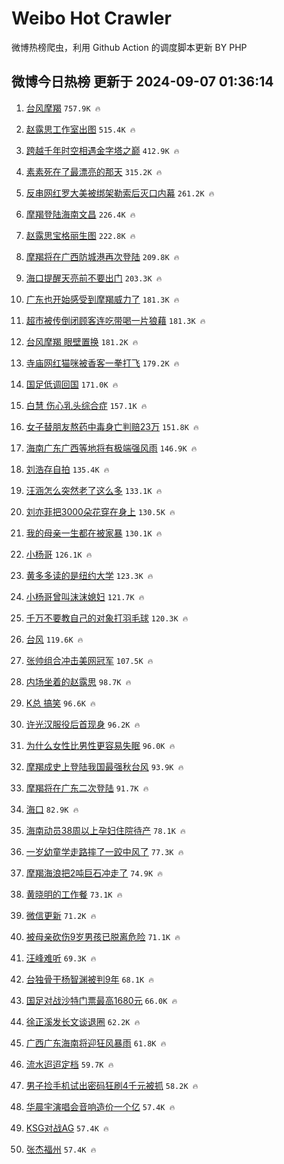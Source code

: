 # Weibo Hot Crawler 



微博热榜爬虫，利用 Github Action 的调度脚本更新 BY PHP 


## 微博今日热榜 更新于 2024-09-07 01:36:14 
1. [台风摩羯](https://s.weibo.com/weibo?q=%E5%8F%B0%E9%A3%8E%E6%91%A9%E7%BE%AF&t=31&band_rank=1&Refer=top) `757.9K 🔥` 

1. [赵露思工作室出图](https://s.weibo.com/weibo?q=%E8%B5%B5%E9%9C%B2%E6%80%9D%E5%B7%A5%E4%BD%9C%E5%AE%A4%E5%87%BA%E5%9B%BE&t=31&band_rank=2&Refer=top) `515.4K 🔥` 

1. [跨越千年时空相遇金字塔之巅](https://s.weibo.com/weibo?q=%23%E8%B7%A8%E8%B6%8A%E5%8D%83%E5%B9%B4%E6%97%B6%E7%A9%BA%E7%9B%B8%E9%81%87%E9%87%91%E5%AD%97%E5%A1%94%E4%B9%8B%E5%B7%85%23&t=31&band_rank=3&Refer=top) `412.9K 🔥` 

1. [素素死在了最漂亮的那天](https://s.weibo.com/weibo?q=%E7%B4%A0%E7%B4%A0%E6%AD%BB%E5%9C%A8%E4%BA%86%E6%9C%80%E6%BC%82%E4%BA%AE%E7%9A%84%E9%82%A3%E5%A4%A9&t=31&band_rank=4&Refer=top) `315.2K 🔥` 

1. [反串网红罗大美被绑架勒索后灭口内幕](https://s.weibo.com/weibo?q=%23%E5%8F%8D%E4%B8%B2%E7%BD%91%E7%BA%A2%E7%BD%97%E5%A4%A7%E7%BE%8E%E8%A2%AB%E7%BB%91%E6%9E%B6%E5%8B%92%E7%B4%A2%E5%90%8E%E7%81%AD%E5%8F%A3%E5%86%85%E5%B9%95%23&t=31&band_rank=5&Refer=top) `261.2K 🔥` 

1. [摩羯登陆海南文昌](https://s.weibo.com/weibo?q=%23%E6%91%A9%E7%BE%AF%E7%99%BB%E9%99%86%E6%B5%B7%E5%8D%97%E6%96%87%E6%98%8C%23&t=31&band_rank=6&Refer=top) `226.4K 🔥` 

1. [赵露思宝格丽生图](https://s.weibo.com/weibo?q=%E8%B5%B5%E9%9C%B2%E6%80%9D%E5%AE%9D%E6%A0%BC%E4%B8%BD%E7%94%9F%E5%9B%BE&t=31&band_rank=7&Refer=top) `222.8K 🔥` 

1. [摩羯将在广西防城港再次登陆](https://s.weibo.com/weibo?q=%23%E6%91%A9%E7%BE%AF%E5%B0%86%E5%9C%A8%E5%B9%BF%E8%A5%BF%E9%98%B2%E5%9F%8E%E6%B8%AF%E5%86%8D%E6%AC%A1%E7%99%BB%E9%99%86%23&t=31&band_rank=8&Refer=top) `209.8K 🔥` 

1. [海口提醒天亮前不要出门](https://s.weibo.com/weibo?q=%23%E6%B5%B7%E5%8F%A3%E6%8F%90%E9%86%92%E5%A4%A9%E4%BA%AE%E5%89%8D%E4%B8%8D%E8%A6%81%E5%87%BA%E9%97%A8%23&t=31&band_rank=9&Refer=top) `203.3K 🔥` 

1. [广东也开始感受到摩羯威力了](https://s.weibo.com/weibo?q=%23%E5%B9%BF%E4%B8%9C%E4%B9%9F%E5%BC%80%E5%A7%8B%E6%84%9F%E5%8F%97%E5%88%B0%E6%91%A9%E7%BE%AF%E5%A8%81%E5%8A%9B%E4%BA%86%23&t=31&band_rank=10&Refer=top) `181.3K 🔥` 

1. [超市被传倒闭顾客连吃带喝一片狼藉](https://s.weibo.com/weibo?q=%23%E8%B6%85%E5%B8%82%E8%A2%AB%E4%BC%A0%E5%80%92%E9%97%AD%E9%A1%BE%E5%AE%A2%E8%BF%9E%E5%90%83%E5%B8%A6%E5%96%9D%E4%B8%80%E7%89%87%E7%8B%BC%E8%97%89%23&t=31&band_rank=11&Refer=top) `181.3K 🔥` 

1. [台风摩羯 眼壁置换](https://s.weibo.com/weibo?q=%E5%8F%B0%E9%A3%8E%E6%91%A9%E7%BE%AF%20%E7%9C%BC%E5%A3%81%E7%BD%AE%E6%8D%A2&t=31&band_rank=12&Refer=top) `181.2K 🔥` 

1. [寺庙网红猫咪被香客一拳打飞](https://s.weibo.com/weibo?q=%23%E5%AF%BA%E5%BA%99%E7%BD%91%E7%BA%A2%E7%8C%AB%E5%92%AA%E8%A2%AB%E9%A6%99%E5%AE%A2%E4%B8%80%E6%8B%B3%E6%89%93%E9%A3%9E%23&t=31&band_rank=13&Refer=top) `179.2K 🔥` 

1. [国足低调回国](https://s.weibo.com/weibo?q=%23%E5%9B%BD%E8%B6%B3%E4%BD%8E%E8%B0%83%E5%9B%9E%E5%9B%BD%23&t=31&band_rank=14&Refer=top) `171.0K 🔥` 

1. [白慧 伤心乳头综合症](https://s.weibo.com/weibo?q=%E7%99%BD%E6%85%A7%20%E4%BC%A4%E5%BF%83%E4%B9%B3%E5%A4%B4%E7%BB%BC%E5%90%88%E7%97%87&t=31&band_rank=15&Refer=top) `157.1K 🔥` 

1. [女子替朋友熬药中毒身亡判赔23万](https://s.weibo.com/weibo?q=%23%E5%A5%B3%E5%AD%90%E6%9B%BF%E6%9C%8B%E5%8F%8B%E7%86%AC%E8%8D%AF%E4%B8%AD%E6%AF%92%E8%BA%AB%E4%BA%A1%E5%88%A4%E8%B5%9423%E4%B8%87%23&t=31&band_rank=16&Refer=top) `151.8K 🔥` 

1. [海南广东广西等地将有极端强风雨](https://s.weibo.com/weibo?q=%23%E6%B5%B7%E5%8D%97%E5%B9%BF%E4%B8%9C%E5%B9%BF%E8%A5%BF%E7%AD%89%E5%9C%B0%E5%B0%86%E6%9C%89%E6%9E%81%E7%AB%AF%E5%BC%BA%E9%A3%8E%E9%9B%A8%23&t=31&band_rank=17&Refer=top) `146.9K 🔥` 

1. [刘浩存自拍](https://s.weibo.com/weibo?q=%E5%88%98%E6%B5%A9%E5%AD%98%E8%87%AA%E6%8B%8D&t=31&band_rank=18&Refer=top) `135.4K 🔥` 

1. [汪涵怎么突然老了这么多](https://s.weibo.com/weibo?q=%E6%B1%AA%E6%B6%B5%E6%80%8E%E4%B9%88%E7%AA%81%E7%84%B6%E8%80%81%E4%BA%86%E8%BF%99%E4%B9%88%E5%A4%9A&t=31&band_rank=19&Refer=top) `133.1K 🔥` 

1. [刘亦菲把3000朵花穿在身上](https://s.weibo.com/weibo?q=%23%E5%88%98%E4%BA%A6%E8%8F%B2%E6%8A%8A3000%E6%9C%B5%E8%8A%B1%E7%A9%BF%E5%9C%A8%E8%BA%AB%E4%B8%8A%23&t=31&band_rank=20&Refer=top) `130.5K 🔥` 

1. [我的母亲一生都在被家暴](https://s.weibo.com/weibo?q=%23%E6%88%91%E7%9A%84%E6%AF%8D%E4%BA%B2%E4%B8%80%E7%94%9F%E9%83%BD%E5%9C%A8%E8%A2%AB%E5%AE%B6%E6%9A%B4%23&t=31&band_rank=21&Refer=top) `130.1K 🔥` 

1. [小杨哥](https://s.weibo.com/weibo?q=%E5%B0%8F%E6%9D%A8%E5%93%A5&t=31&band_rank=22&Refer=top) `126.1K 🔥` 

1. [黄多多读的是纽约大学](https://s.weibo.com/weibo?q=%23%E9%BB%84%E5%A4%9A%E5%A4%9A%E8%AF%BB%E7%9A%84%E6%98%AF%E7%BA%BD%E7%BA%A6%E5%A4%A7%E5%AD%A6%23&t=31&band_rank=23&Refer=top) `123.3K 🔥` 

1. [小杨哥曾叫沫沫媳妇](https://s.weibo.com/weibo?q=%23%E5%B0%8F%E6%9D%A8%E5%93%A5%E6%9B%BE%E5%8F%AB%E6%B2%AB%E6%B2%AB%E5%AA%B3%E5%A6%87%23&t=31&band_rank=24&Refer=top) `121.7K 🔥` 

1. [千万不要教自己的对象打羽毛球](https://s.weibo.com/weibo?q=%23%E5%8D%83%E4%B8%87%E4%B8%8D%E8%A6%81%E6%95%99%E8%87%AA%E5%B7%B1%E7%9A%84%E5%AF%B9%E8%B1%A1%E6%89%93%E7%BE%BD%E6%AF%9B%E7%90%83%23&t=31&band_rank=25&Refer=top) `120.3K 🔥` 

1. [台风](https://s.weibo.com/weibo?q=%E5%8F%B0%E9%A3%8E&t=31&band_rank=26&Refer=top) `119.6K 🔥` 

1. [张帅组合冲击美网冠军](https://s.weibo.com/weibo?q=%23%E5%BC%A0%E5%B8%85%E7%BB%84%E5%90%88%E5%86%B2%E5%87%BB%E7%BE%8E%E7%BD%91%E5%86%A0%E5%86%9B%23&t=31&band_rank=27&Refer=top) `107.5K 🔥` 

1. [内场坐着的赵露思](https://s.weibo.com/weibo?q=%23%E5%86%85%E5%9C%BA%E5%9D%90%E7%9D%80%E7%9A%84%E8%B5%B5%E9%9C%B2%E6%80%9D%23&t=31&band_rank=28&Refer=top) `98.7K 🔥` 

1. [K总 搞笑](https://s.weibo.com/weibo?q=K%E6%80%BB%20%E6%90%9E%E7%AC%91&t=31&band_rank=29&Refer=top) `96.6K 🔥` 

1. [许光汉服役后首现身](https://s.weibo.com/weibo?q=%23%E8%AE%B8%E5%85%89%E6%B1%89%E6%9C%8D%E5%BD%B9%E5%90%8E%E9%A6%96%E7%8E%B0%E8%BA%AB%23&t=31&band_rank=30&Refer=top) `96.2K 🔥` 

1. [为什么女性比男性更容易失眠](https://s.weibo.com/weibo?q=%23%E4%B8%BA%E4%BB%80%E4%B9%88%E5%A5%B3%E6%80%A7%E6%AF%94%E7%94%B7%E6%80%A7%E6%9B%B4%E5%AE%B9%E6%98%93%E5%A4%B1%E7%9C%A0%23&t=31&band_rank=31&Refer=top) `96.0K 🔥` 

1. [摩羯成史上登陆我国最强秋台风](https://s.weibo.com/weibo?q=%23%E6%91%A9%E7%BE%AF%E6%88%90%E5%8F%B2%E4%B8%8A%E7%99%BB%E9%99%86%E6%88%91%E5%9B%BD%E6%9C%80%E5%BC%BA%E7%A7%8B%E5%8F%B0%E9%A3%8E%23&t=31&band_rank=32&Refer=top) `93.9K 🔥` 

1. [摩羯将在广东二次登陆](https://s.weibo.com/weibo?q=%23%E6%91%A9%E7%BE%AF%E5%B0%86%E5%9C%A8%E5%B9%BF%E4%B8%9C%E4%BA%8C%E6%AC%A1%E7%99%BB%E9%99%86%23&t=31&band_rank=33&Refer=top) `91.7K 🔥` 

1. [海口](https://s.weibo.com/weibo?q=%E6%B5%B7%E5%8F%A3&t=31&band_rank=34&Refer=top) `82.9K 🔥` 

1. [海南动员38周以上孕妇住院待产](https://s.weibo.com/weibo?q=%23%E6%B5%B7%E5%8D%97%E5%8A%A8%E5%91%9838%E5%91%A8%E4%BB%A5%E4%B8%8A%E5%AD%95%E5%A6%87%E4%BD%8F%E9%99%A2%E5%BE%85%E4%BA%A7%23&t=31&band_rank=35&Refer=top) `78.1K 🔥` 

1. [一岁幼童学走路摔了一跤中风了](https://s.weibo.com/weibo?q=%23%E4%B8%80%E5%B2%81%E5%B9%BC%E7%AB%A5%E5%AD%A6%E8%B5%B0%E8%B7%AF%E6%91%94%E4%BA%86%E4%B8%80%E8%B7%A4%E4%B8%AD%E9%A3%8E%E4%BA%86%23&t=31&band_rank=36&Refer=top) `77.3K 🔥` 

1. [摩羯海浪把2吨巨石冲走了](https://s.weibo.com/weibo?q=%23%E6%91%A9%E7%BE%AF%E6%B5%B7%E6%B5%AA%E6%8A%8A2%E5%90%A8%E5%B7%A8%E7%9F%B3%E5%86%B2%E8%B5%B0%E4%BA%86%23&t=31&band_rank=37&Refer=top) `74.9K 🔥` 

1. [黄晓明的工作餐](https://s.weibo.com/weibo?q=%23%E9%BB%84%E6%99%93%E6%98%8E%E7%9A%84%E5%B7%A5%E4%BD%9C%E9%A4%90%23&t=31&band_rank=38&Refer=top) `73.1K 🔥` 

1. [微信更新](https://s.weibo.com/weibo?q=%E5%BE%AE%E4%BF%A1%E6%9B%B4%E6%96%B0&t=31&band_rank=39&Refer=top) `71.2K 🔥` 

1. [被母亲砍伤9岁男孩已脱离危险](https://s.weibo.com/weibo?q=%23%E8%A2%AB%E6%AF%8D%E4%BA%B2%E7%A0%8D%E4%BC%A49%E5%B2%81%E7%94%B7%E5%AD%A9%E5%B7%B2%E8%84%B1%E7%A6%BB%E5%8D%B1%E9%99%A9%23&t=31&band_rank=40&Refer=top) `71.1K 🔥` 

1. [汪峰难听](https://s.weibo.com/weibo?q=%E6%B1%AA%E5%B3%B0%E9%9A%BE%E5%90%AC&t=31&band_rank=41&Refer=top) `69.3K 🔥` 

1. [台独骨干杨智渊被判9年](https://s.weibo.com/weibo?q=%23%E5%8F%B0%E7%8B%AC%E9%AA%A8%E5%B9%B2%E6%9D%A8%E6%99%BA%E6%B8%8A%E8%A2%AB%E5%88%A49%E5%B9%B4%23&t=31&band_rank=42&Refer=top) `68.1K 🔥` 

1. [国足对战沙特门票最高1680元](https://s.weibo.com/weibo?q=%23%E5%9B%BD%E8%B6%B3%E5%AF%B9%E6%88%98%E6%B2%99%E7%89%B9%E9%97%A8%E7%A5%A8%E6%9C%80%E9%AB%981680%E5%85%83%23&t=31&band_rank=43&Refer=top) `66.0K 🔥` 

1. [徐正溪发长文谈退圈](https://s.weibo.com/weibo?q=%E5%BE%90%E6%AD%A3%E6%BA%AA%E5%8F%91%E9%95%BF%E6%96%87%E8%B0%88%E9%80%80%E5%9C%88&t=31&band_rank=44&Refer=top) `62.2K 🔥` 

1. [广西广东海南将迎狂风暴雨](https://s.weibo.com/weibo?q=%23%E5%B9%BF%E8%A5%BF%E5%B9%BF%E4%B8%9C%E6%B5%B7%E5%8D%97%E5%B0%86%E8%BF%8E%E7%8B%82%E9%A3%8E%E6%9A%B4%E9%9B%A8%23&t=31&band_rank=45&Refer=top) `61.8K 🔥` 

1. [流水迢迢定档](https://s.weibo.com/weibo?q=%23%E6%B5%81%E6%B0%B4%E8%BF%A2%E8%BF%A2%E5%AE%9A%E6%A1%A3%23&t=31&band_rank=46&Refer=top) `59.7K 🔥` 

1. [男子捡手机试出密码狂刷4千元被抓](https://s.weibo.com/weibo?q=%23%E7%94%B7%E5%AD%90%E6%8D%A1%E6%89%8B%E6%9C%BA%E8%AF%95%E5%87%BA%E5%AF%86%E7%A0%81%E7%8B%82%E5%88%B74%E5%8D%83%E5%85%83%E8%A2%AB%E6%8A%93%23&t=31&band_rank=47&Refer=top) `58.2K 🔥` 

1. [华晨宇演唱会音响造价一个亿](https://s.weibo.com/weibo?q=%23%E5%8D%8E%E6%99%A8%E5%AE%87%E6%BC%94%E5%94%B1%E4%BC%9A%E9%9F%B3%E5%93%8D%E9%80%A0%E4%BB%B7%E4%B8%80%E4%B8%AA%E4%BA%BF%23&t=31&band_rank=48&Refer=top) `57.4K 🔥` 

1. [KSG对战AG](https://s.weibo.com/weibo?q=%23KSG%E5%AF%B9%E6%88%98AG%23&t=31&band_rank=49&Refer=top) `57.4K 🔥` 

1. [张杰福州](https://s.weibo.com/weibo?q=%E5%BC%A0%E6%9D%B0%E7%A6%8F%E5%B7%9E&t=31&band_rank=50&Refer=top) `57.4K 🔥` 

